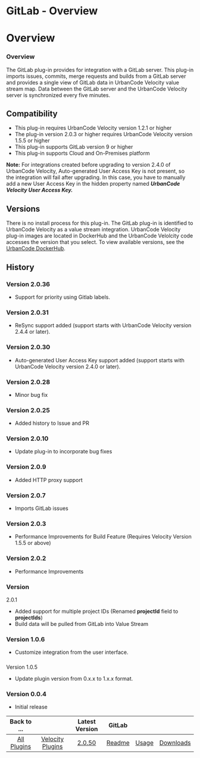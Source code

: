 
GitLab - Overview
=================

# Overview


### Overview


The GitLab plug-in provides for integration with a GitLab server. This plug-in imports issues,
commits, merge requests and builds from a GitLab server and provides a single view of GitLab data in UrbanCode Velocity
value stream map. Data between the GitLab server and the UrbanCode Velocity server is synchronized every five minutes.


Compatibility
-------------

* This plug-in requires UrbanCode Velocity version 1.2.1 or higher
* The plug-in
version 2.0.3 or higher requires UrbanCode Velocity version 1.5.5 or higher
* This plug-in supports GitLab version 9 or
higher
* This plug-in supports Cloud and On-Premises platform

**Note:** For integrations created before upgrading to
version 2.4.0 of UrbanCode Velocity, Auto-generated User Access Key is not present, so the integration will fail after
upgrading. In this case, you have to manually add a new User Access Key in the hidden property named ***UrbanCode
Velocity User Access Key.***

Versions
--------

There is no install process for this plug-in. The GitLab plug-in is
identified to UrbanCode Velocity as a value stream integration. UrbanCode Velocity plug-in images are located in
DockerHub and the UrbanCode Velolcity code accesses the version that you select. To view available versions, see the
[UrbanCode DockerHub](https://hub.docker.com/r/urbancode/ucv-ext-gitlab/tags).

History
-------

### Version 2.0.36


* Support for priority using Gitlab labels.

### Version 2.0.31

* ReSync support added (support starts with UrbanCode
Velocity version 2.4.4 or later).

### Version 2.0.30

* Auto-generated User Access Key support added (support starts
with UrbanCode Velocity version 2.4.0 or later).

### Version 2.0.28

* Minor bug fix

### Version 2.0.25

* Added
history to Issue and PR

### Version 2.0.10

* Update plug-in to incorporate bug fixes

### Version 2.0.9

* Added
HTTP proxy support

### Version 2.0.7

* Imports GitLab issues

### Version 2.0.3

* Performance Improvements for
Build Feature (Requires Velocity Version 1.5.5 or above)

### Version 2.0.2

* Performance Improvements

### Version
2.0.1

* Added support for multiple project IDs (Renamed **projectId** field to **projectIds**)
* Build data will be
pulled from GitLab into Value Stream

### Version 1.0.6

* Customize integration from the user interface.

###
Version 1.0.5

* Update plugin version from 0.x.x to 1.x.x format.

### Version 0.0.4

* Initial release


|Back to ...||Latest Version|GitLab |||
| :---: | :---: | :---: | :---: | :---: | :---: |
|[All Plugins](../../index.md)|[Velocity Plugins](../README.md)|[2.0.50](https://raw.githubusercontent.com/UrbanCode/IBM-UCV-PLUGINS/main/files/ucv-ext-gitlab/ucv-ext-gitlab-2.0.50.tar.zip)|[Readme](README.md)|[Usage](usage.md)|[Downloads](downloads.md)|
